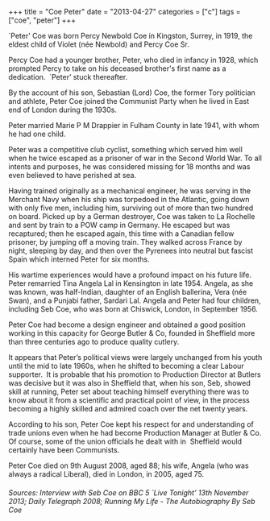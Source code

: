 +++
title = "Coe Peter"
date = "2013-04-27"
categories = ["c"]
tags = ["coe", "peter"]
+++

\`Peter' Coe was born Percy Newbold Coe in Kingston, Surrey, in 1919, the eldest child of Violet (née Newbold) and Percy Coe Sr.

Percy Coe had a younger brother, Peter, who died in infancy in 1928, which prompted Percy to take on his deceased brother's first name as a dedication.  \`Peter’ stuck thereafter. 

By the account of his son, Sebastian (Lord) Coe, the former Tory politician and athlete, Peter Coe joined the Communist Party when he lived in East end of London during the 1930s.

Peter married Marie P M Drappier in Fulham County in late 1941, with whom he had one child.

Peter was a competitive club cyclist, something which served him well when he twice escaped as a prisoner of war in the Second World War. To all intents and purposes, he was considered missing for 18 months and was even believed to have perished at sea.

Having trained originally as a mechanical engineer, he was serving in the Merchant Navy when his ship was torpedoed in the Atlantic, going down with only five men, including him, surviving out of more than two hundred on board. Picked up by a German destroyer, Coe was taken to La Rochelle and sent by train to a POW camp in Germany. He escaped but was recaptured; then he escaped again, this time with a Canadian fellow prisoner, by jumping off a moving train. They walked across France by night, sleeping by day, and then over the Pyrenees into neutral but fascist Spain which interned Peter for six months.

His wartime experiences would have a profound impact on his future life. Peter remarried Tina Angela Lal in Kensington in late 1954. Angela, as she was known, was half-Indian, daughter of an English ballerina, Vera (née Swan), and a Punjabi father, Sardari Lal. Angela and Peter had four children, including Seb Coe, who was born at Chiswick, London, in September 1956. 

Peter Coe had become a design engineer and obtained a good position working in this capacity for George Butler & Co, founded in Sheffield more than three centuries ago to produce quality cutlery.

It appears that Peter’s political views were largely unchanged from his youth until the mid to late 1960s, when he shifted to becoming a clear Labour supporter.  It is probable that his promotion to Production Director at Butlers was decisive but it was also in Sheffield that, when his son, Seb, showed skill at running, Peter set about teaching himself everything there was to know about it from a scientific and practical point of view, in the process becoming a highly skilled and admired coach over the net twenty years.

According to his son, Peter Coe kept his respect for and understanding of trade unions even when he had become Production Manager at Butler & Co. Of course, some of the union officials he dealt with in  Sheffield would certainly have been Communists.

Peter Coe died on 9th August 2008, aged 88; his wife, Angela (who was always a radical Liberal), died in London, in 2005, aged 75.

###### _Sources: Interview with Seb Coe on BBC 5 \`Live Tonight’ 13th November 2013; Daily Telegraph 2008; Running My Life - The Autobiography By Seb Coe_
